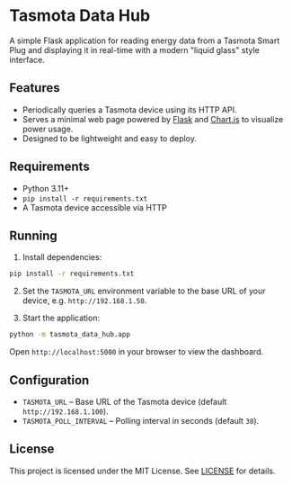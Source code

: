 # Tasmota Data Hub

A simple Flask application for reading energy data from a Tasmota Smart Plug and displaying it in real-time with a modern "liquid glass" style interface.

## Features

- Periodically queries a Tasmota device using its HTTP API.
- Serves a minimal web page powered by [Flask](https://flask.palletsprojects.com/) and [Chart.js](https://www.chartjs.org/) to visualize power usage.
- Designed to be lightweight and easy to deploy.

## Requirements

- Python 3.11+
- `pip install -r requirements.txt`
- A Tasmota device accessible via HTTP

## Running

1. Install dependencies:

```bash
pip install -r requirements.txt
```

2. Set the `TASMOTA_URL` environment variable to the base URL of your device, e.g. `http://192.168.1.50`.

3. Start the application:

```bash
python -m tasmota_data_hub.app
```

Open `http://localhost:5000` in your browser to view the dashboard.

## Configuration

- `TASMOTA_URL` – Base URL of the Tasmota device (default `http://192.168.1.100`).
- `TASMOTA_POLL_INTERVAL` – Polling interval in seconds (default `30`).

## License

This project is licensed under the MIT License. See [LICENSE](LICENSE) for details.
